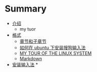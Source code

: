 # Summary

* [介绍](README.md)
   * my tuor
* [格式](format/README.md)
   * [章节和子章节](format/chapters.md)
   * [如何在 ubuntu 下安装搜狗输入法](posts/work03.md)
   * [MY TOUR OF THE LINUX SYSTEM](linux.md)
   * [Markdown](format/markdown.md)
* [安装输入法](an_zhuang_shu_ru_fa.md)
   * 

